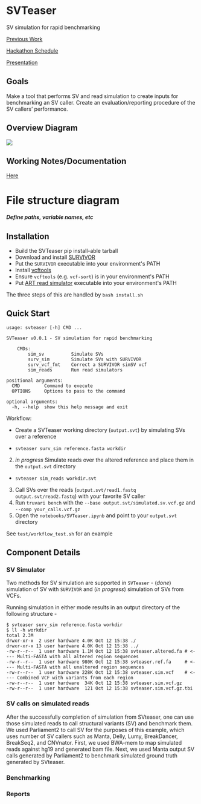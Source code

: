 # SVTeaser

SV simulation for rapid benchmarking

[Previous Work](https://genomebiology.biomedcentral.com/articles/10.1186/s13059-015-0803-1)

[Hackathon Schedule](https://docs.google.com/document/d/1ychEMq4vXWtMQRGJD4re5ZzEyIDpb5o_cSBy3CPv2hg/edit#heading=h.5g50ovsn2k70)

[Presentation](https://docs.google.com/presentation/d/1tn9Yj5cRzizwnuOwf_PMNdAk46DuFlXUyILEEZ0GG-0/edit?usp=sharing)

## Goals

Make a tool that performs SV and read simulation to create inputs for benchmarking an SV caller. Create an evaluation/reporting procedure of the SV callers’ performance.


## Overview Diagram


![](SVTeaser_Workflow.jpg)


## Working Notes/Documentation

[Here](https://docs.google.com/document/d/1AQxiYEbBhN0-HCAOsrqHZxvsh4ZIFxxeVoJGxApmG-U/edit#)

# File structure diagram 
#### _Define paths, variable names, etc_

## Installation

- Build the SVTeaser pip install-able tarball
- Download and install [SURVIVOR](https://github.com/fritzsedlazeck/SURVIVOR.git)
- Put the `SURVIVOR` executable into your environment's PATH
- Install [vcftools](https://vcftools.github.io/index.html)
- Ensure `vcftools` (e.g. `vcf-sort`) is in your environment's PATH
- Put [ART read simulator](https://www.niehs.nih.gov/research/resources/software/biostatistics/art/index.cfm) executable into your environment's PATH

The three steps of this are handled by `bash install.sh`

## Quick Start

```
usage: svteaser [-h] CMD ...

SVTeaser v0.0.1 - SV simulation for rapid benchmarking

    CMDs:
        sim_sv          Simulate SVs
        surv_sim        Simulate SVs with SURVIVOR
        surv_vcf_fmt    Correct a SURVIVOR simSV vcf
        sim_reads       Run read simulators

positional arguments:
  CMD         Command to execute
  OPTIONS     Options to pass to the command

optional arguments:
  -h, --help  show this help message and exit
```

Workflow:

* Create a SVTeaser working directory (`output.svt`) by simulating SVs over a reference
- `svteaser surv_sim reference.fasta workdir`
2. _in progress_ Simulate reads over the altered reference and place them in the `output.svt` directory
- `svteaser sim_reads workdir.svt`
3. Call SVs over the reads (`output.svt/read1.fastq output.svt/read2.fastq`) with your favorite SV caller
4. Run `truvari bench` with the `--base output.svt/simulated.sv.vcf.gz` and `--comp your_calls.vcf.gz`
5. Open the `notebooks/SVTeaser.ipynb` and point to your `output.svt` directory

See `test/workflow_test.sh` for an example

## Component Details

### SV Simulator
Two methods for SV simulation are supported in `SVTeaser` - (_done_) simulation of SV with `SURVIVOR`
and (_in progress_) simulation of SVs from VCFs.

Running simulation in either mode results in an output directory of the following structure -
```
$ svteaser surv_sim reference.fasta workdir
$ ll -h workdir
total 2.3M
drwxr-xr-x  2 user hardware 4.0K Oct 12 15:38 ./
drwxr-xr-x 13 user hardware 4.0K Oct 12 15:38 ../
-rw-r--r--  1 user hardware 1.1M Oct 12 15:38 svteaser.altered.fa # <---- Multi-FASTA with all altered region sequences
-rw-r--r--  1 user hardware 980K Oct 12 15:38 svteaser.ref.fa     # <---- Multi-FASTA with all unaltered region sequences
-rw-r--r--  1 user hardware 228K Oct 12 15:38 svteaser.sim.vcf    # <---- Combined VCF with variants from each region
-rw-r--r--  1 user hardware  34K Oct 12 15:38 svteaser.sim.vcf.gz
-rw-r--r--  1 user hardware  121 Oct 12 15:38 svteaser.sim.vcf.gz.tbi
```

### SV calls on simulated reads

After the successfully completion of simulation from SVteaser, one can use those simulated reads to call structural variants (SV) and benchmark them. We used Parliament2 to call SV for the purposes of this example, which uses number of SV callers such as Manta, Delly, Lumy, BreakDancer, BreakSeq2, and CNVnator. 
First, we used BWA-mem to map simulated reads against hg19 and generated bam file. Next, we used Manta output SV calls generated by Parliament2 to benchmark simulated ground truth generated by SVteaser.

### Benchmarking

### Reports 
